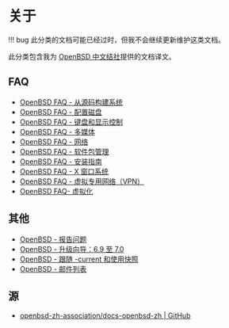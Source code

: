 # 关于

!!! bug
    此分类的文档可能已经过时，但我不会继续更新维护这类文档。

此分类包含我为 [OpenBSD 中文结社](https://github.com/openbsd-zh-association)提供的文档译文。

## FAQ

- [OpenBSD FAQ - 从源码构建系统](./openbsd-faq/OpenBSD%20FAQ%20-%20Building%20the%20System%20from%20Source.md)
- [OpenBSD FAQ - 配置磁盘](./openbsd-faq/OpenBSD%20FAQ%20-%20Disk%20Setup.md)
- [OpenBSD FAQ - 键盘和显示控制](./openbsd-faq/OpenBSD%20FAQ%20-%20Keyboard%20and%20Display%20Controls.md)
- [OpenBSD FAQ - 多媒体](./openbsd-faq/OpenBSD%20FAQ%20-%20Multimedia.md)
- [OpenBSD FAQ - 网络](./openbsd-faq/OpenBSD%20FAQ%20-%20Networking.md)
- [OpenBSD FAQ - 软件包管理](./openbsd-faq/OpenBSD%20FAQ%20-%20Package%20Management.md)
- [OpenBSD FAQ - 安装指南](./openbsd-faq/OpenBSD%20FAQ%20-%20Installation%20Guide.md)
- [OpenBSD FAQ - X 窗口系统](./openbsd-faq/OpenBSD%20FAQ%20-%20The%20X%20Window%20System.md)
- [OpenBSD FAQ - 虚拟专用网络（VPN）](./openbsd-faq/OpenBSD%20FAQ%20-%20Virtual%20Private%20Networks%20(VPN)%20.md)
- [OpenBSD FAQ- 虚拟化](./openbsd-faq/OpenBSD%20FAQ%20-%20Virtualization.md)

## 其他

- [OpenBSD - 报告问题](./other/OpenBSD%20-%20Problem%20Reports.md)
- [OpenBSD - 升级向导：6.9 至 7.0](./other/OpenBSD%20-%20Upgrade%20Guide%206.9%20to%207.0.md)
- [OpenBSD - 跟随 -current 和使用快照](./other/OpenBSD%20-%20Following%20-current%20and%20using%20snapshots.md)
- [OpenBSD - 邮件列表](./other/OpenBSD%20-%20Mailing%20Lists%20.md)

## 源

- [openbsd-zh-association/docs-openbsd-zh | GitHub](https://github.com/openbsd-zh-association/docs-openbsd-zh)